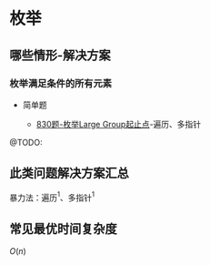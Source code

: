 # 枚举

## 哪些情形-解决方案

### 枚举满足条件的所有元素

+ 简单题

  + [830题-枚举Large Group起止点](.\830题-最大面积.md)-遍历、多指针

@TODO:

## 此类问题解决方案汇总

暴力法：遍历$^1$、多指针$^1$

## 常见最优时间复杂度

$O(n)$
